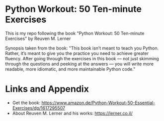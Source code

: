 # Python Workout: 50 Ten-minute Exercises
This is my repo following the book "Python Workout: 50 Ten-minute Exercises" by Reuven M. Lerner 

Synopsis taken from the book:
"This book isn’t meant to teach you Python. Rather, it’s meant to give you the practice you need to achieve greater fluency. After going through the exercises in this book — not just skimming through the questions and peeking at the answers — you will write more readable, more idiomatic, and more maintainable Python code."


Links and Appendix
========================================================

- Get the book: https://www.amazon.de/Python-Workout-50-Essential-Exercises/dp/1617295507
- About Reuven M. Lerner and his works: https://lerner.co.il/
